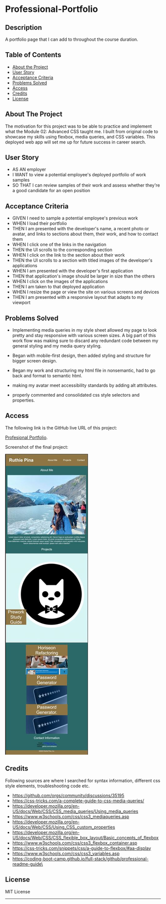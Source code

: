 # Professional-Portfolio

## Description

A portfolio page that I can add to throughout the course duration.

## Table of Contents

-  [About the Project](#about-the-project)
-  [User Story](#user-story)
-  [Acceptance Criteria](#acceptance-criteria)
-  [Problems Solved](#probems-solved)
-  [Access](#access)
-  [Credits](#credits)
-  [License](#license)

## About The Project

The motivation for this project was to be able to practice and implement what the Module 02: Advanced CSS taught me. I
built from original code to showcase my skills using flexbox, media queries, and CSS variables. This deployed web app
will set me up for future success in career search.

## User Story

-  AS AN employer
-  I WANT to view a potential employee's deployed portfolio of work samples
-  SO THAT I can review samples of their work and assess whether they're a good candidate for an open position

## Acceptance Criteria

-  GIVEN I need to sample a potential employee's previous work
-  WHEN I load their portfolio
-  THEN I am presented with the developer's name, a recent photo or avatar, and links to sections about them, their
   work, and how to contact them
-  WHEN I click one of the links in the navigation
-  THEN the UI scrolls to the corresponding section
-  WHEN I click on the link to the section about their work
-  THEN the UI scrolls to a section with titled images of the developer's applications
-  WHEN I am presented with the developer's first application
-  THEN that application's image should be larger in size than the others
-  WHEN I click on the images of the applications
-  THEN I am taken to that deployed application
-  WHEN I resize the page or view the site on various screens and devices
-  THEN I am presented with a responsive layout that adapts to my viewport

## Problems Solved

-  Implementing media queries in my style sheet allowed my page to look pretty and stay responsive with various screen
   sizes. A big part of this work flow was making sure to discard any redundant code between my general styling and my
   media query styling.

-  Began with mobile-first design, then added styling and structure for bigger screen design.

-  Began my work and structuring my html file in nonsemantic, had to go back and format to semantic html.

-  making my avatar meet accessibility standards by adding alt attributes.

-  properly commented and consolidated css style selectors and properties.

## Access

The following link is the GitHub live URL of this project:

[Profesional Portfolio](https://ruthiepina.github.io/Professional-Portfolio/).

Screenshot of the final project:

![Final-Project](./assets/images/portfolio-screenshot.jpg)

## Credits

Following sources are where I searched for syntax information, different css style elements, troubleshooting code etc.

-  https://github.com/orgs/community/discussions/35195
-  https://css-tricks.com/a-complete-guide-to-css-media-queries/
-  https://developer.mozilla.org/en-US/docs/Web/CSS/CSS_media_queries/Using_media_queries
-  https://www.w3schools.com/css/css3_mediaqueries.asp
-  https://developer.mozilla.org/en-US/docs/Web/CSS/Using_CSS_custom_properties
-  https://developer.mozilla.org/en-US/docs/Web/CSS/CSS_flexible_box_layout/Basic_concepts_of_flexbox
-  https://www.w3schools.com/css/css3_flexbox_container.asp
-  https://css-tricks.com/snippets/css/a-guide-to-flexbox/#aa-display
-  https://www.w3schools.com/css/css3_variables.asp
-  https://coding-boot-camp.github.io/full-stack/github/professional-readme-guide\

## License

MIT License

---

